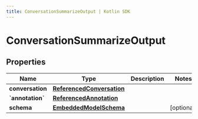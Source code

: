 ```yaml
---
title: ConversationSummarizeOutput | Kotlin SDK
---
```




# ConversationSummarizeOutput

## Properties
Name | Type | Description | Notes
------------ | ------------- | ------------- | -------------
**conversation** | [**ReferencedConversation**](ReferencedConversation) |  | 
**&#x60;annotation&#x60;** | [**ReferencedAnnotation**](ReferencedAnnotation) |  | 
**schema** | [**EmbeddedModelSchema**](EmbeddedModelSchema) |  |  [optional]




